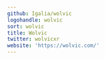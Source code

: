 ```yaml
---
github: Igalia/wolvic
logohandle: wolvic
sort: wolvic
title: Wolvic
twitter: wolvicxr
website: 'https://wolvic.com/'
---
```

